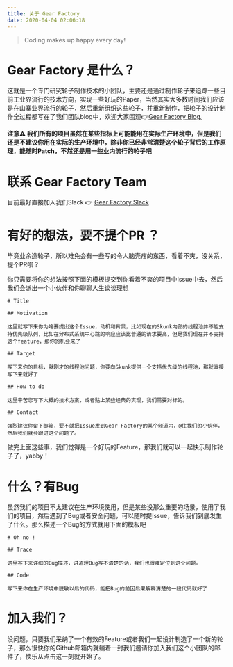 ```yaml
---
title: 关于 Gear Factory 
date: 2020-04-04 02:06:18
---
```


> Coding makes up happy every day!

# Gear Factory 是什么？

这就是一个专门研究轮子制作技术的小团队，主要还是通过制作轮子来追踪一些目前工业界流行的技术方向，实现一些好玩的Paper，当然其实大多数时间我们应该是在山寨业界流行的轮子，然后重新组织这些轮子，并重新制作，把轮子的设计制作全过程都写在了我们团队blog中，欢迎大家围观👉[Gear Factory Blog](https://gearfactory.github.io)。

**注意⚠️ 我们所有的项目虽然在某些指标上可能能用在实际生产环境中，但是我们还是不建议你用在实际的生产环境中，除非你已经非常清楚这个轮子背后的工作原理，能随时Patch，不然还是用一些业内流行的轮子吧**

# 联系 Gear Factory Team

目前最好直接加入我们Slack 👉 [Gear Factory Slack](https://join.slack.com/t/gear-infra/shared_invite/zt-dtzihsg1-2oX9auDLmoYVU4xBMH2DMw)

# 有好的想法，要不提个PR ？

毕竟业余造轮子，所以难免会有一些写的令人脑壳疼的东西，看着不爽，没关系，提个PR呗？

你只需要将你的想法按照下面的模板提交到你看着不爽的项目中Issue中去，然后我们会派出一个小伙伴和你聊聊人生谈谈理想 

```
# Title 

## Motivation

这里就写下来你为啥要提出这个Issue，动机和背景，比如现在的Skunk内部的线程池并不能支持优先级队列，比如在分布式系统中心跳的响应应该比普通的请求要高，但是我们现在并不支持这个feature，那你的机会来了

## Target 

写下来你的目标，就刚才的线程池问题，你要向Skunk提供一个支持优先级的线程池，那就直接写下来就好了

## How to do 

这里辛苦您写下大概的技术方案，或者贴上某些经典的实现，我们需要对标的。

## Contact

强烈建议你留下邮箱，要不就把Issue发到Gear Factory的某个频道内，@住我们的小伙伴，然后我们就会跟进这个问题了。

```

做完上面这些事，我们觉得是一个好玩的Feature，那我们就可以一起快乐制作轮子了，yabby！

# 什么？有Bug

虽然我们的项目不太建议在生产环境使用，但是某些没那么重要的场景，使用了我们的项目，然后遇到了Bug或者安全问题，可以随时提Issue，告诉我们到底发生了什么。那么描述一个Bug的方式就用下面的模板吧

```
# Oh no !

## Trace

这里写下来详细的Bug描述，讲道理Bug写不清楚的话，我们也很难定位到这个问题。

## Code

写下来你在生产环境中脱敏以后的代码，能把Bug的前因后果解释清楚的一段代码就好了

```

# 加入我们？

没问题，只要我们采纳了一个有效的Feature或者我们一起设计制造了一个新的轮子，那么很快你的Github邮箱内就躺着一封我们邀请你加入我们这个小团队的邮件了，快乐从点击这一刻就开始了。


